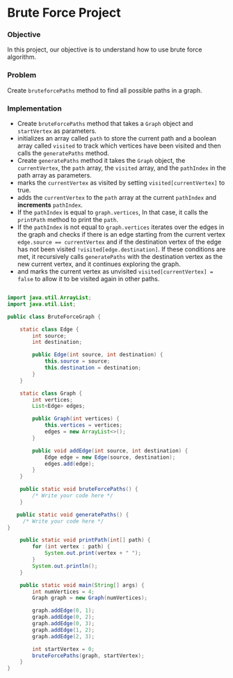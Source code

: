 # Brute Force Project


### Objective

In this project, our objective is to understand how to use brute force algorithm.


### Problem


Create `bruteforcePaths` method to find all possible paths in a graph.

### Implementation

* Create `bruteForcePaths` method that takes a `Graph` object and `startVertex` as parameters.
* initializes an array called `path` to store the current path and a boolean array called `visited` to track which vertices have been visited and then calls the `generatePaths` method.
* Create `generatePaths` method it takes the `Graph` object, the `currentVertex`, the `path` array, the `visited` array, and the `pathIndex` in the path array as parameters.
* marks the `currentVertex` as visited by setting `visited[currentVertex]` to true.
* adds the `currentVertex` to the `path` array at the current `pathIndex` and **increments** `pathIndex`.
* If the `pathIndex` is equal to `graph.vertices`, In that case, it calls the `printPath` method to print the `path`.
* If the `pathIndex` is not equal to `graph.vertices` iterates over the edges in the graph and checks if there is an edge starting from the current vertex `edge.source == currentVertex` and if the destination vertex of the edge has not been visited `!visited[edge.destination]`. If these conditions are met, it recursively 
 calls `generatePaths` with the destination vertex as the new current vertex, and it continues exploring the graph.
* and marks the current vertex as unvisited `visited[currentVertex] = false` to allow  it to be visited again in other paths.

```java

import java.util.ArrayList;
import java.util.List;

public class BruteForceGraph {

    static class Edge {
        int source;
        int destination;

        public Edge(int source, int destination) {
            this.source = source;
            this.destination = destination;
        }
    }

    static class Graph {
        int vertices;
        List<Edge> edges;

        public Graph(int vertices) {
            this.vertices = vertices;
            edges = new ArrayList<>();
        }

        public void addEdge(int source, int destination) {
            Edge edge = new Edge(source, destination);
            edges.add(edge);
        }
    }

    public static void bruteForcePaths() {
        /* Write your code here */
    }

   public static void generatePaths() {
     /* Write your code here */
}

    public static void printPath(int[] path) {
        for (int vertex : path) {
            System.out.print(vertex + " ");
        }
        System.out.println();
    }

    public static void main(String[] args) {
        int numVertices = 4;
        Graph graph = new Graph(numVertices);

        graph.addEdge(0, 1);
        graph.addEdge(0, 2);
        graph.addEdge(0, 3);
        graph.addEdge(1, 2);
        graph.addEdge(2, 3);

        int startVertex = 0;
        bruteForcePaths(graph, startVertex);
    }
}


```

